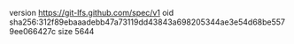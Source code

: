 version https://git-lfs.github.com/spec/v1
oid sha256:312f89ebaaadebb47a73119dd43843a698205344ae3e54d68be5579ee066427c
size 5644
